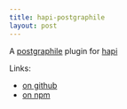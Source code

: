 ```yaml
---
title: hapi-postgraphile
layout: post
---
```


A [postgraphile](https://www.graphile.org/postgraphile/) plugin for [hapi](https://hapijs.com/)

Links:

- [on github](https://github.com/mshick/hapi-postgraphile/)
- [on npm](https://www.npmjs.com/package/hapi-postgraphile/)
